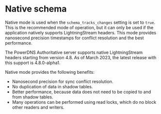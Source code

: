 # Native schema

Native mode is used when the `schema_tracks_changes` setting is set to `true`. This is the recommended mode of operation,
but it can only be used if the application natively supports LightningStream headers. This mode provides nanosecond
precision timestamps for conflict resolution and the best performance.

The PowerDNS Authoritative server supports native LightningStream headers starting from version 4.8. As of March 2023,
the latest release with this support is 4.8.0-alpha1.

Native mode provides the following benefits:

- Nanosecond precision for sync conflict resolution.
- No duplication of data in shadow tables.
- Better performance, because data does not need to be copied to and from shadow tables.
- Many operations can be performed using read locks, which do no block other readers and writers.


